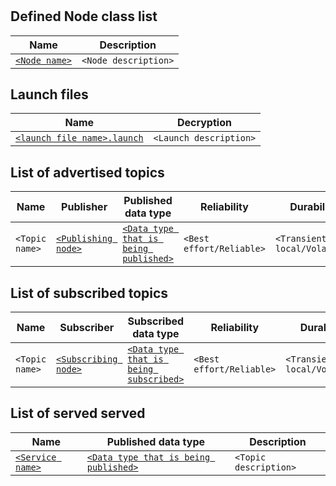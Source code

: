# <Submodule name>
<Explanation what is inside and what it does>

## Defined Node class list
|                 Name                 |    Description     |
|                  ---                 |        ---         |
| [`<Node name>`](<URL to node class>) | `<Node description>` |

## Launch files
|                    Name                    |      Decryption      |
|                     ---                    |         ---          |
| [`<launch file name>.launch`](<url to it>) | `<Launch description>` |

## List of advertised topics
| Name | Publisher | Published data type | Reliability | Durability | Description |
| --- | --- | --- | --- | --- | --- |
| `<Topic name>` | [`<Publishing node>`](<URL to it>) | [`<Data type that is being published>`](<URL to it>) | `<Best effort/Reliable>` | `<Transient local/Volatile>` | `<Topic description>` |

## List of subscribed topics
| Name | Subscriber | Subscribed data type | Reliability | Durability |
| --- | --- | --- | --- | --- |
| `<Topic name>` | [`<Subscribing node>`](<URL to it>) | [`<Data type that is being subscribed>`](<URL to it>) | `<Best effort/Reliable>` | `<Transient local/Volatile>` |

## List of served served
| Name | Published data type | Description |
| --- | --- | --- |
| [`<Service name>`](<URL to node class>) | [`<Data type that is being published>`](<URL to it>) | `<Topic description>` |